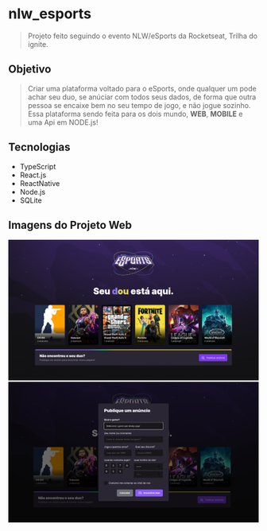 # nlw_esports

> Projeto feito seguindo o evento NLW/eSports da Rocketseat, Trilha do ignite.

## Objetivo

> Criar uma plataforma voltado para o eSports, onde qualquer um pode achar seu duo, se anúciar com todos seus dados,
de forma que outra pessoa se encaixe bem no seu tempo de jogo, e não jogue sozinho. Essa plataforma sendo feita para os dois mundo, **WEB**, **MOBILE** e uma Api em NODE.js!

## Tecnologias 


- TypeScript
- React.js
- ReactNative
- Node.js
- SQLite

## Imagens do Projeto Web
![primeira_tela_web](https://github.com/JFmaia/nlw_esports/blob/main/pub/Telahome.png)
![primeira_tela_web](https://github.com/JFmaia/nlw_esports/blob/main/pub/tela%20de%20cadastro.png)

